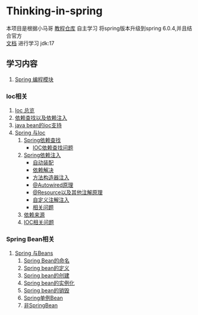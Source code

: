 # Thinking-in-spring
本项目是根据小马哥
[教程仓库](https://gitee.com/geektime-geekbang/geekbang-lessons)
自主学习 将spring版本升级到spring 6.0.4,并且结合官方   
[文档](https://docs.spring.io/spring-framework/docs/current/reference/html/) 进行学习
jdk:17  
## 学习内容

1. [Spring 编程模块](/learn-spring-dependency/SpringProgramingModel.md)  
### **Ioc相关**
1. [Ioc 总览](/learn-ioc/doc/iocOverview.md)
2. [依赖查找以及依赖注入](/learn-ioc/doc/di_lookup.md)
3. [java bean的ioc支持](/learn-ioc/doc/iocJavaBean.md)
4. [Spring 与Ioc](/learn-ioc/doc/SpringWithIoC.md)
   1. [Spring依赖查找](/learn-ioc/doc/springioc/SpringDL.md)
      * [IOC依赖查找问题](/learn-ioc/doc/springioc/springDL/SpringDLQuestions.md)
   2. [Spring依赖注入](/learn-ioc/doc/springioc/SpringDI.md)
      * [自动装配](/learn-ioc/doc/springioc/springDI/autowired.md)
      * [依赖解决](/learn-ioc/doc/springioc/springDI/dependencyResolve.md)
      * [方法构造器注入](/learn-ioc/doc/springioc/springDI/setterAndConstructorDi.md)
      * [@Autowired原理](/learn-ioc/doc/springioc/springDI/%40Autowired.md)
      * [@Resource以及其他注解原理](/learn-ioc/doc/springioc/springDI/%40Resource.md)
      * [自定义注解注入](/learn-ioc/doc/springioc/springDI/customAnnotation.md)
      * [相关问题](/learn-ioc/doc/springioc/springDI/springDIQuestion.md)
   3. [依赖来源](/learn-ioc/doc/springioc/SpringDS.md)
   4. [IOC相关问题](/learn-ioc/doc/springioc/SpringIOCQuestions.md)
   

### **Spring Bean相关**
1. [Spring 与Beans](/learn-spring-beans/doc/SpringBeans.md)
   1. [Spring Bean的命名](/learn-spring-beans/doc/bean_lifecyle/SpringBeanNaming.md)
   2. [Spring bean的定义](/learn-spring-beans/doc/bean_lifecyle/SpringBeansDefinition.md)
   3. [Spring bean的创建](/learn-spring-beans/doc/bean_lifecyle/SpringBeansCreateAndRegister.md)
   4. [Spring bean的实例化](/learn-spring-beans/doc/bean_lifecyle/SpringBeansInstantiation.md)
   5. [Spring bean的销毁](/learn-spring-beans/doc/bean_lifecyle/SpringBeansDestory.md)
   6. [Spring单例Bean](/learn-spring-beans/doc/bean_lifecyle/SpringBeanSingleton.md)
   7. [非SpringBean](/learn-spring-beans/doc/bean_lifecyle/NoSpringBeanRegister.md)
